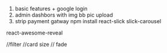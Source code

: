 1. basic features + google login
2. admin dashbors with img bb pic upload
3. strip payment gatway
npm install react-slick slick-carousel

react-awesome-reveal


//filter
//card size
// fade